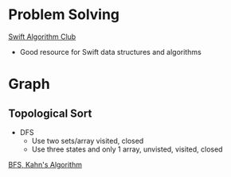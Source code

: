 # Problem Solving

[Swift Algorithm Club](https://github.com/raywenderlich/swift-algorithm-club)

* Good resource for Swift data structures and algorithms

# Graph

## Topological Sort

* DFS
  * Use two sets/array visited, closed
  * Use three states and only 1 array, unvisted, visited, closed

[BFS, Kahn's Algorithm](https://www.youtube.com/watch?v=cIBFEhD77b4)
